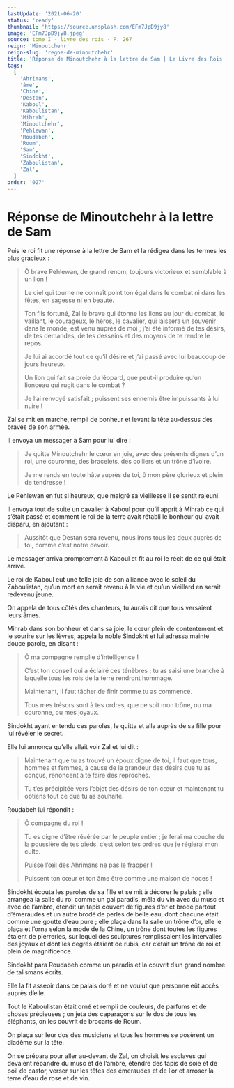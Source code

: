 ```yaml
---
lastUpdate: '2021-06-20'
status: 'ready'
thumbnail: 'https://source.unsplash.com/EFm7JpD9jy8'
image: 'EFm7JpD9jy8.jpeg'
source: tome I - livre des rois - P. 267
reign: 'Minoutchehr'
reign-slug: 'regne-de-minoutchehr'
title: 'Réponse de Minoutchehr à la lettre de Sam | Le Livre des Rois | Shâhnâmeh'
tags:
  [
    'Ahrimans',
    'âme',
    'Chine',
    'Destan',
    'Kaboul',
    'Kaboulistan',
    'Mihrab',
    'Minoutchehr',
    'Pehlewan',
    'Roudabeh',
    'Roum',
    'Sam',
    'Sindokht',
    'Zaboulistan',
    'Zal',
  ]
order: '027'
---
```


# Réponse de Minoutchehr à la lettre de Sam

Puis le roi fit une réponse à la lettre de Sam et la rédigea dans les termes les plus gracieux :

> Ô brave Pehlewan, de grand renom, toujours victorieux et semblable à un lion !
>
> Le ciel qui tourne ne connaît point ton égal dans le combat ni dans les fêtes, en sagesse ni en beauté.
>
> Ton fils fortuné, Zal le brave qui étonne les lions au jour du combat, le vaillant, le courageux, le héros, le cavalier, qui laissera un souvenir dans le monde, est venu auprès de moi ; j’ai été informé de tes désirs, de tes demandes, de tes desseins et des moyens de te rendre le repos.
>
> Je lui ai accordé tout ce qu’il désire et j’ai passé avec lui beaucoup de jours heureux.
>
> Un lion qui fait sa proie du léopard, que peut-il produire qu’un lionceau qui rugit dans le combat ?
>
> Je l’ai renvoyé satisfait ; puissent ses ennemis être impuissants à lui nuire !

Zal se mit en marche, rempli de bonheur et levant la tête au-dessus des braves de son armée.

Il envoya un messager à Sam pour lui dire :

> Je quitte Minoutchehr le cœur en joie, avec des présents dignes d’un roi, une couronne, des bracelets, des colliers et un trône d’ivoire.
>
> Je me rends en toute hâte auprès de toi, ô mon père glorieux et plein de tendresse !

Le Pehlewan en fut si heureux, que malgré sa vieillesse il se sentit rajeuni.

Il envoya tout de suite un cavalier à Kaboul pour qu’il apprit à Mihrab ce qui s’était passé et comment le roi de la terre avait rétabli le bonheur qui avait disparu, en ajoutant :

> Aussitôt que Destan sera revenu, nous irons tous les deux auprès de toi, comme c’est notre devoir.

Le messager arriva promptement à Kaboul et fit au roi le récit de ce qui était arrivé.

Le roi de Kaboul eut une telle joie de son alliance avec le soleil du Zaboulistan, qu’un mort en serait revenu à la vie et qu’un vieillard en serait redevenu jeune.

On appela de tous côtés des chanteurs, tu aurais dit que tous versaient leurs âmes.

Mihrab dans son bonheur et dans sa joie, le cœur plein de contentement et le sourire sur les lèvres, appela la noble Sindokht et lui adressa mainte douce parole, en disant :

> Ô ma compagne remplie d’intelligence !
>
> C’est ton conseil qui a éclairé ces ténèbres ; tu as saisi une branche à laquelle tous les rois de la terre rendront hommage.
>
> Maintenant, il faut tâcher de finir comme tu as commencé.
>
> Tous mes trésors sont à tes ordres, que ce soit mon trône, ou ma couronne, ou mes joyaux.

Sindokht ayant entendu ces paroles, le quitta et alla auprès de sa fille pour lui révéler le secret.

Elle lui annonça qu’elle allait voir Zal et lui dit :

> Maintenant que tu as trouvé un époux digne de toi, il faut que tous, hommes et femmes, à cause de la grandeur des désirs que tu as conçus, renoncent à te faire des reproches.
>
> Tu t’es précipitée vers l’objet des désirs de ton cœur et maintenant tu obtiens tout ce que tu as souhaité.

Roudabeh lui répondit :

> Ô compagne du roi !
>
> Tu es digne d’être révérée par le peuple entier ; je ferai ma couche de la poussière de tes pieds, c’est selon tes ordres que je réglerai mon culte.
>
> Puisse l’œil des Ahrimans ne pas le frapper !
>
> Puissent ton cœur et ton âme être comme une maison de noces !

Sindokht écouta les paroles de sa fille et se mit à décorer le palais ; elle arrangea la salle du roi comme un gai paradis, mêla du vin avec du musc et avec de l’ambre, étendit un tapis couvert de figures d’or et brodé partout d’émeraudes et un autre brodé de perles de belle eau, dont chacune était comme une goutte d’eau pure ; elle plaça dans la salle un trône d’or, elle le plaça et l’orna selon la mode de la Chine, un trône dont toutes les figures étaient de pierreries, sur lequel des sculptures remplissaient les intervalles des joyaux et dont les degrés étaient de rubis, car c’était un trône de roi et plein de magnificence.

Sindokht para Roudabeh comme un paradis et la couvrit d’un grand nombre de talismans écrits.

Elle la fit asseoir dans ce palais doré et ne voulut que personne eût accès auprès d’elle.

Tout le Kaboulistan était orné et rempli de couleurs, de parfums et de choses précieuses ; on jeta des caparaçons sur le dos de tous les éléphants, on les couvrit de brocarts de Roum.

On plaça sur leur dos des musiciens et tous les hommes se posèrent un diadème sur la tête.

On se prépara pour aller au-devant de Zal, on choisit les esclaves qui devaient répandre du musc et de l’ambre, étendre des tapis de soie et de poil de castor, verser sur les têtes des émeraudes et de l’or et arroser la terre d’eau de rose et de vin.

